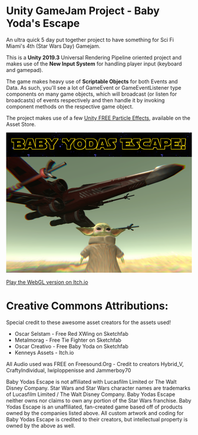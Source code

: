 # Unity GameJam Project - Baby Yoda's Escape

An ultra quick 5 day put together project to have something for Sci Fi Miami's 4th (Star Wars Day) Gamejam.

This is a **Unity 2019.3** Universal Rendering Pipeline oriented project and makes use of the 
**New Input System** for handling player input (keyboard and gamepad). 

The game makes heavy use of **Scriptable Objects** for both Events and Data. 
As such, you'll see a lot of GameEvent or GameEventListener type components on 
many game objects, which will broadcast (or listen for broadcasts) of events 
respectively and then handle it by invoking component methods on the respective game object.

The project makes use of a few [Unity FREE Particle Effects](https://assetstore.unity.com/packages/essentials/tutorial-projects/unity-particle-pack-127325), available on the Asset Store.

![Baby Yoda's Escape](BabyYodasEscape.png)

[Play the WebGL version on Itch.io](https://rodellison.itch.io/baby-yodas-escape)


# Creative Commons Attributions: 
Special credit to these awesome asset creators for the assets used!

- Oscar Selstam -  Free Red XWing on Sketchfab
- Metalmorag - Free Tie Fighter on Sketchfab
- Oscar Creativo  - Free Baby Yoda on Sketchfab
- Kenneys Assets - Itch.io

All Audio used was FREE on Freesound.Org - Credit to creators Hybrid_V, CraftyIndividual, Iwiploppenisse and Jammerboy70

Baby Yodas Escape is not affiliated with Lucasfilm Limited or The Walt Disney Company.  Star Wars and Star Wars character names are trademarks of Lucasfilm Limited / The Walt Disney Company. Baby Yodas Escape neither owns nor claims to own any portion of the Star Wars franchise. Baby Yodas Escape is an unaffiliated, fan-created game based off of products owned by the companies listed above. All custom artwork and coding for Baby Yodas Escape is credited to their creators, but intellectual property is owned by the above as well.